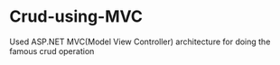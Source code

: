 # Crud-using-MVC
Used ASP.NET MVC(Model View Controller) architecture for doing the famous crud operation
